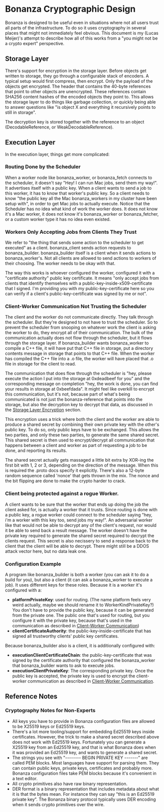 # Bonanza Cryptographic Design

Bonanza is designed to be useful even in situations where not all users trust all parts of the infrastructure. To do so it uses cryptography in several places that might not immediately feel obvious. This document is my (Lucas Meijer)'s attempt to describe how all of this works from a "you might not be a crypto expert" perspective.

## Storage Layer

There's support for encryption in the storage layer. Before objects get written to storage, they go through a configurable stack of encoders. A typical setup would first compress, then encrypt. Only the payload of the objects get encrypted. The header that contains the 40-byte references that point to other objects are unencrypted. These references contain SHA256 content hashes of the encoded objects they point to. This allows the storage layer to do things like garbage collection, or quickly being able to answer questions like "is object X and everything it recursively points to still in storage".

The decryption key is stored together with the reference to an object (DecodableReference, or WeakDecodableReference). 

## Execution Layer

In the execution layer, things get more complicated:

### Routing Done by the Scheduler

When a worker node like bonanza_worker, or bonanza_fetch connects to the scheduler, it doesn't say "Hey! I can run Mac jobs, send them my way!". It advertises itself with a public key. When a client wants to send a job to this worker, it has to know that worker's public key. So a client needs to know "the public key all the Mac bonanza_workers in my cluster have been setup with", in order to get Mac jobs to actually execute. Notice that the Scheduler has no idea what kind of work the worker does. It does not know it's a Mac worker, it does not know it's bonanza_worker or bonanza_fetcher, or a custom worker type it has no idea even existed.

### Workers Only Accepting Jobs from Clients They Trust

We refer to "the thing that sends some action to the scheduler to get executed" as a client. bonanza_client sends action requests to bonanza_builder. bonanza_builder itself is a client when it sends actions to bonanza_worker's. Not all clients are allowed to send actions to workers of their choosing. The worker needs to be okay with that. 

The way this works is whoever configured the worker, configured it with a "certificate authority" public key certificate. It means "only accept jobs from clients that identify themselves with a public-key-inside-x509-certificate that I signed. I'm providing you with my public-key-certificate here so you can verify if a client's public-key-certificate was signed by me or not".

### Client-Worker Communication Not Trusting the Scheduler

The client and the worker do not communicate directly. They talk through the scheduler. But they're designed to not have to trust the scheduler. So to prevent the scheduler from snooping on whatever work the client is asking the worker to do, they encrypt all of their communication. The bulk of the communication actually does not flow through the scheduler, but it flows through the storage layer. If bonanza_builder wants bonanza_worker to compile a C++ file, it will have put that C++ file in storage, put a directory contents message in storage that points to that C++ file. When the worker has compiled the C++ file into a .o file, the worker will have placed that .o file in storage for the client to read.

The communication that does flow through the scheduler is "hey, please execute the action I put into the storage at 0xdeadbeef for you" and the corresponding message on completion "hey, the work is done, you can find your results in storage at 0xbeefdada". It might feel like overkill to encrypt this communication, but it's not, because part of what's being communicated is not just the bonanza-reference that points into the storage, but also the decryption key to decrypt that data, as discussed in the [Storage Layer Encryption](#storage-layer-encryption) section.

This encryption uses a trick where both the client and the worker are able to produce a shared secret by combining their own private key with the other's public key. To do so, only public keys have to be exchanged. This allows the two parties, and only these two parties, to generate the same shared secret. This shared secret is then used to encrypt/decrypt all communication that happens between a client and worker as part of requesting a job to be done, and reporting its results.

The shared secret actually gets massaged a little bit extra by XOR-ing the first bit with 1, 2 or 3, depending on the direction of the message. When this is required the .proto docs specify it explicitly. There's also a 12-byte random sequence called 'nonce' that gets thrown in the mix. The nonce and the bit flipping are done to make the crypto harder to crack.

### Client being protected against a rogue Worker.

A client wants to be sure that the worker that ends up doing the job the client asked for, is actually a worker that it trusts. Since
routing is done with a public key, a rogue worker could connect to the scheduler saying "hey, i'm a worker with this key too, send jobs my way!".
An adversarial worker like that would not be able to decrypt any of the client's request, nor would it be able to send back a result message. The worker doesn't have the private key required to generate the shared secret required to decrypt the clients request. This secret is also necissery to send a response back to the client that the client will be able to decrypt. There might still be a DDOS attack vector here, but no data leak one.


### Configuration Example

A program like bonanza_builder is both a worker (you can ask it to do a build for you), but also a client (it can ask a bonanza_worker to execute a job). It uses different keys for these roles. Because it is a worker it's configured with a:

- **platformPrivateKey**: used for routing. (The name platform feels very weird actually, maybe we should rename it to WorkerKindPrivateKey?) You don't have to provide the public key, because it can be generated from the private one. The public one that's used for routing, but you configure it with the private key, because that's used in the communication as described in [Client-Worker Communication](#client-worker-communication-not-trusting-the-scheduler))
- **clientCertificateAuthority**: the public-key-inside-certificate that has signed all trustworthy clients' public key certificates.

Because bonanza_builder also is a client, it is additionally configured with:
- **executionClientCertificateChain**: the public-key-certificate that was signed by the certificate authority that configured the bonanza_worker that bonanza_builder wants to ask to execute jobs.
- **executionClientPrivateKey**: The corresponding private key. Once the public key is accepted, the private key is used to encrypt the client-worker communication as described in [Client-Worker Communication](#client-worker-communication-not-trusting-the-scheduler).

## Reference Notes

### Cryptography Notes for Non-Experts

- All keys you have to provide in Bonanza configuration files are allowed to be X25519 keys or Ed25519 keys.
- There's a lot more tooling/support for embedding Ed25519 keys inside certificates. However, the trick to make a shared secret described above does not work with Ed25519 keys. Fortunately you can generate a X25519 key from an Ed25519 key, and that is what Bonanza does when it was provided an Ed25519 key, and wants to generate a shared secret. 
- The strings you see with "-------- BEGIN PRIVATE KEY -------" are called PEM blocks. Most languages have support for parsing them. They can contain public keys, private keys, certificates and probably more. Bonanza configuration files take PEM blocks because it's convenient in a text editor.
- All crypto primitives also have raw binary representation.
- DER format is a binary representation that includes metadata about what it is that the bytes mean. For instance they can say "this is an Ed25519 private key". The Bonanza binary protocol typically uses DER encoding when it sends crypto primitives over the wire.